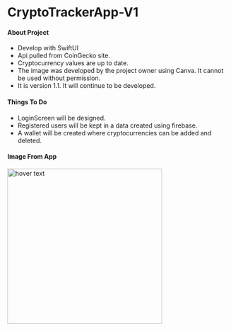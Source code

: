 # CryptoTrackerApp-V1
 <h4> About Project</h4> 

- Develop with SwiftUI
- Api pulled from CoinGecko site.
- Cryptocurrency values are up to date.
- The image was developed by the project owner using Canva. It cannot be used without permission.
- It is version 1.1. It will continue to be developed.
<p></p>
<h4> Things To Do</h4> 

- LoginScreen will be designed.
- Registered users will be kept in a data created using firebase.
- A wallet will be created where cryptocurrencies can be added and deleted.
<p></p>
<h4> Image From App </h4>
 <p>
  <img src="https://github.com/denizcanbeytas/CryptoTrackerApp-V1/blob/main/ScreenShot.png" width="350" title="hover text">
</p>


